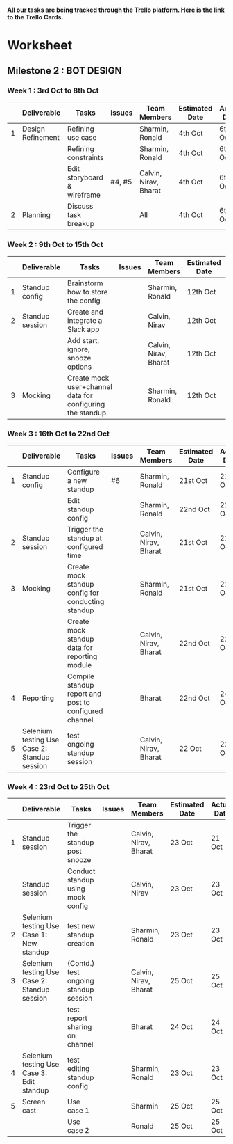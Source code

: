 #### All our tasks are being tracked through the Trello platform. [Here](https://trello.com/b/c9BAsFYW/milestone2) is the link to the Trello Cards.

# Worksheet

## Milestone 2 : BOT DESIGN

### Week 1 : 3rd Oct to 8th Oct  
  
|   | Deliverable       | Tasks                       | Issues | Team Members          | Estimated Date | Actual Date |
|---|-------------------|-----------------------------|--------|-----------------------|----------------|-------------|
| 1 | Design Refinement | Refining use case           |        | Sharmin, Ronald       | 4th Oct        | 6th Oct     |
|   |                   | Refining constraints        |        | Sharmin, Ronald       | 4th Oct        | 6th Oct     |
|   |                   | Edit storyboard & wireframe | #4, #5 | Calvin, Nirav, Bharat | 4th Oct        | 6th Oct     |
| 2 | Planning          | Discuss task breakup        |        | All                   | 4th Oct        | 6th Oct     |
  
### Week 2 : 9th Oct to 15th Oct   

|   | Deliverable      | Tasks | Issues | Team Members | Estimated Date | Actual Date |
|---|------------------|-----------------------------------------------------------|--|-----------------|----------|----------|
| 1 | Standup config   | Brainstorm how to store the config                        |  | Sharmin, Ronald | 12th Oct | 12th Oct |
| 2 | Standup session  | Create and integrate a Slack app                          |  | Calvin, Nirav   | 12th Oct | 14th Oct |
|   |                  | Add start, ignore, snooze options                         |  | Calvin, Nirav, Bharat   | 12th Oct | 15th Oct |
| 3 | Mocking          | Create mock user+channel data for configuring the standup |  | Sharmin, Ronald | 12th Oct | 14th Oct |

### Week 3 : 16th Oct to 22nd Oct    

|   | Deliverable      | Tasks | Issues | Team Members | Estimated Date | Actual Date |
|---|----------------------------------------------|---------------------------------------------------|--|-----------------|----------|----------|
| 1 | Standup config                               | Configure a new standup                               |#6| Sharmin, Ronald | 21st Oct | 21st Oct |
|   |                                              | Edit standup config                                   |  | Sharmin, Ronald | 22nd Oct | 22nd Oct |
| 2 | Standup session                              | Trigger the standup at configured time                |  | Calvin, Nirav, Bharat   | 21st Oct | 21st Oct |
| 3 | Mocking                                      | Create mock standup config for conducting standup     |  | Sharmin, Ronald | 21st Oct | 21st Oct |
|   |                                              | Create mock standup data for reporting module         |  | Calvin, Nirav, Bharat   |  22nd Oct    |  22nd Oct    |
| 4 | Reporting                                    | Compile standup report and post to configured channel |  |  Bharat         |  22nd Oct        |     24th Oct      |
| 5 | Selenium testing Use Case 2: Standup session | test ongoing standup session                          |  | Calvin, Nirav, Bharat   | 22 Oct   |    22 Oct     |

### Week 4 : 23rd Oct to 25th Oct

|   | Deliverable      | Tasks | Issues | Team Members | Estimated Date | Actual Date |
|---|----------------------------------------------|---------------------------------------------------|--|-----------------|----------|----------|
| 1 | Standup session                              | Trigger the standup post snooze                   |  | Calvin, Nirav, Bharat   |  23 Oct | 21 Oct |
|   | Standup session                              |Conduct standup using mock config                  |  | Calvin, Nirav   | 23 Oct  |    23 Oct      |
| 2 | Selenium testing Use Case 1: New standup     | test new standup creation                         |  | Sharmin, Ronald | 23 Oct   | 23 Oct   |
| 3 | Selenium testing Use Case 2: Standup session | (Contd.) test ongoing standup session             |  | Calvin, Nirav, Bharat   | 25 Oct   | 25 Oct    |
|   |                                              | test report sharing on channel                    |  | Bharat          | 24 Oct         |  24 Oct        |
| 4 | Selenium testing Use Case 3: Edit standup    | test editing standup config                       |  | Sharmin, Ronald | 23 Oct   | 23 Oct   |
| 5 | Screen cast                                  | Use case 1                                        |  | Sharmin         | 25 Oct   | 25 Oct   |
|   |                                              | Use case 2                                        |  | Ronald          | 25 Oct   | 25 Oct   |
